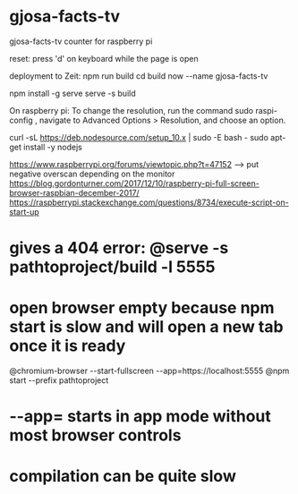 # gjosa-facts-tv
gjosa-facts-tv counter for raspberry pi

reset: 
press 'd' on keyboard while the page is open

deployment to Zeit:
npm run build
cd build
now --name gjosa-facts-tv

npm install -g serve
serve -s build

On raspberry pi:
To change the resolution, run the command sudo raspi-config , navigate to Advanced Options > Resolution, and choose an option.

curl -sL https://deb.nodesource.com/setup_10.x | sudo -E bash -
sudo apt-get install -y nodejs

https://www.raspberrypi.org/forums/viewtopic.php?t=47152 
--> put negative overscan depending on the monitor
https://blog.gordonturner.com/2017/12/10/raspberry-pi-full-screen-browser-raspbian-december-2017/
https://raspberrypi.stackexchange.com/questions/8734/execute-script-on-start-up

# gives a 404 error: @serve -s pathtoproject/build -l 5555
# open browser empty because npm start is slow and will open a new tab once it is ready
@chromium-browser --start-fullscreen --app=https://localhost:5555
@npm start --prefix pathtoproject
# --app= starts in app mode without most browser controls
# compilation can be quite slow
